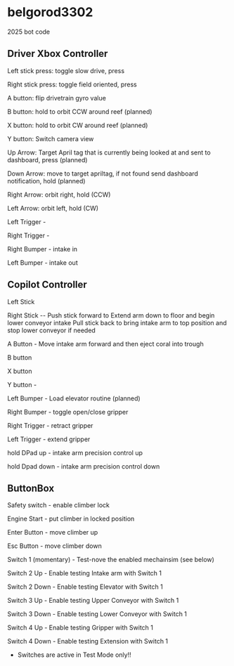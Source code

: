 # belgorod3302
2025 bot code



## Driver Xbox Controller

Left stick press: toggle slow drive, press

Right stick press: toggle field oriented, press

A button: flip drivetrain gyro value

B button: hold to orbit CCW around reef (planned)

X button: hold to orbit CW around reef (planned)

Y button: Switch camera view

Up Arrow: Target April tag that is currently being looked at and sent to dashboard, press (planned)

Down Arrow: move to target apriltag, if not found send dashboard notification, hold (planned)

Right Arrow: orbit right, hold (CCW)

Left Arrow: orbit left, hold (CW)

Left Trigger - 

Right Trigger - 

Right Bumper - intake in 

Left Bumper -  intake out


## Copilot Controller

Left Stick 

Right Stick -- Push stick forward to Extend arm down to floor and begin lower conveyor intake
                Pull stick back to bring intake arm to top position and stop lower conveyor if needed

A Button - Move intake arm forward and then eject coral into trough  

B button

X button 

Y button - 
 
Left Bumper - Load elevator routine (planned)

Right Bumper - toggle open/close gripper

Right Trigger - retract gripper

Left Trigger - extend gripper
 
hold DPad up - intake arm precision control up

hold Dpad down - intake arm precision control down

## ButtonBox

Safety switch - enable climber lock

Engine Start - put climber in locked position 

Enter Button - move climber up

Esc Button - move climber down

Switch 1 (momentary) - Test-nove the enabled mechainsim (see below) 

Switch 2 Up - Enable testing Intake arm with Switch 1

Switch 2 Down - Enable testing Elevator with Switch 1

Switch 3 Up - Enable testing Upper Conveyor with Switch 1

Switch 3 Down - Enable testing Lower Conveyor with Switch 1

Switch 4 Up - Enable testing Gripper with Switch 1

Switch 4 Down - Enable testing Extension with Switch 1

* Switches are active in Test Mode only!!